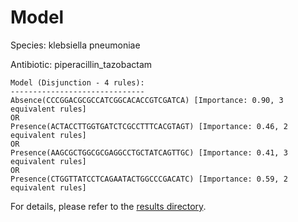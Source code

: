 
# Model

Species: klebsiella pneumoniae

Antibiotic: piperacillin_tazobactam

```
Model (Disjunction - 4 rules):
------------------------------
Absence(CCCGGACGCGCCATCGGCACACCGTCGATCA) [Importance: 0.90, 3 equivalent rules]
OR
Presence(ACTACCTTGGTGATCTCGCCTTTCACGTAGT) [Importance: 0.46, 2 equivalent rules]
OR
Presence(AAGCGCTGGCGCGAGGCCTGCTATCAGTTGC) [Importance: 0.41, 3 equivalent rules]
OR
Presence(CTGGTTATCCTCAGAATACTGGCCCGACATC) [Importance: 0.59, 2 equivalent rules]

```

For details, please refer to the [results directory](../../../../../results/scm_b/klebsiella+pneumoniae/piperacillin_tazobactam/repeat_8/).

